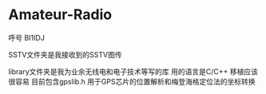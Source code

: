 # Amateur-Radio
呼号 BI1IDJ

SSTV文件夹是我接收到的SSTV图传

library文件夹是我为业余无线电和电子技术等写的库 用的语言是C/C++ 移植应该很容易
目前包含gpslib.h 用于GPS芯片的位置解析和梅登海格定位法的坐标转换
